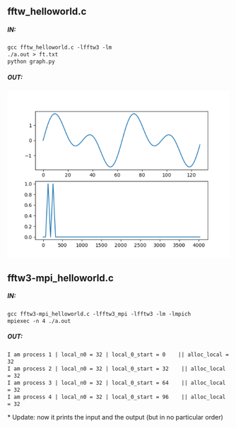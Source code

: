 ## fftw_helloworld.c
##### IN:
```
gcc fftw_helloworld.c -lfftw3 -lm
./a.out > ft.txt
python graph.py
```   
##### OUT:
![fft](Figure_1.png)

## fftw3-mpi_helloworld.c
##### IN:
```
gcc fftw3-mpi_helloworld.c -lfftw3_mpi -lfftw3 -lm -lmpich
mpiexec -n 4 ./a.out
```
##### OUT:
```
I am process 1 | local_n0 = 32 | local_0_start = 0    || alloc_local = 32
I am process 2 | local_n0 = 32 | local_0_start = 32    || alloc_local = 32
I am process 3 | local_n0 = 32 | local_0_start = 64    || alloc_local = 32
I am process 4 | local_n0 = 32 | local_0_start = 96    || alloc_local = 32
```
\* Update: now it prints the input and the output (but in no particular order)
